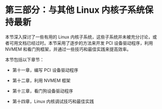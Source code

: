 # 第三部分：与其他 Linux 内核子系统保持最新

本节深入探讨了一些有用的 Linux 内核子系统，这些子系统并未被充分讨论，或者可用文档已经过时。本节采用了逐步的方法来开发 PCI 设备驱动程序，利用 NVMEM 和看门狗框架，并通过一些技巧和最佳实践来提高效率。

本节包括以下章节：

+   第十一章，编写 PCI 设备驱动程序

+   第十二章，利用 NVMEM 框架

+   第十三章，看门狗设备驱动程序

+   第十四章，Linux 内核调试技巧和最佳实践
